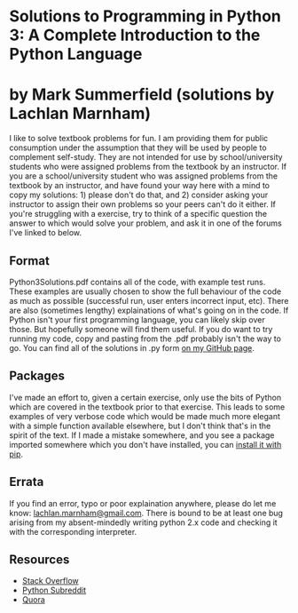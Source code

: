 # Solutions to Programming in Python 3: A Complete Introduction to the Python Language 
# by Mark Summerfield (solutions by Lachlan Marnham)
I like to solve textbook problems for fun. I am providing them for public consumption under the assumption that they will be 
used by people to complement self-study. They are not intended for use by school/university students who were assigned 
problems from the textbook by an instructor. If you are a school/university student who was assigned problems from the 
textbook by an instructor, and have found your way here with a mind to copy my solutions: 1) please don't do that, and 
2) consider asking your instructor to assign their own problems so your peers can't do it either. If you're struggling with a 
exercise, try to think of a specific question the answer to which would solve your problem, and ask it in one of the forums 
I've linked to below.

## Format

Python3Solutions.pdf contains all of the code, with example test runs. These examples are usually chosen to show the full 
behaviour of the code as much as possible (successful run, user enters incorrect input, etc). There are also (sometimes 
lengthy) explainations of what's going on in the code. If Python isn't your first programming language, you can likely skip 
over those. But hopefully someone will find them useful. If you do want to try running my code, copy and pasting from the 
.pdf probably isn't the way to go. You can find all of the solutions in .py form 
[on my GitHub page](https://github.com/LachlanMarnham/SolutionsToProgrammingInPython3).

## Packages

I've made an effort to, given a certain exercise, only use the bits of Python which are covered in the textbook prior to that 
exercise. This leads to some examples of very verbose code which would be made much more elegant with a simple function 
available elsewhere, but I don't think that's in the spirit of the text. If I made a mistake somewhere, and you see a package 
imported somewhere which you don't have installed, you can [install it with pip](https://pypi.python.org/pypi/pip).

## Errata
If you find an error, typo or poor explaination anywhere, please do let me know: 
[lachlan.marnham@gmail.com](lachlan.marnham@gmail.com). There is bound to be at least one bug arising from my absent-mindedly 
writing python 2.x code and checking it with the corresponding interpreter.

## Resources
* [Stack Overflow](https://www.stackoverflow.com) 
* [Python Subreddit](https://www.reddit.com/r/Python/)
* [Quora](https://www.quora.com)
